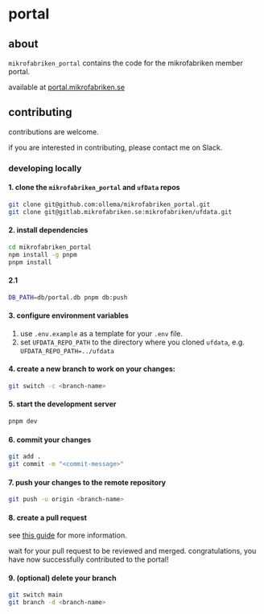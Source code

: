 # portal

## about

`mikrofabriken_portal` contains the code for the mikrofabriken member portal.

available at [portal.mikrofabriken.se](https://portal.mikrofabriken.se)

## contributing

contributions are welcome.

if you are interested in contributing, please contact me on Slack.

### developing locally

#### 1. clone the `mikrofabriken_portal` and `ufData` repos

```bash
git clone git@github.com:ollema/mikrofabriken_portal.git
git clone git@gitlab.mikrofabriken.se:mikrofabriken/ufdata.git
```

#### 2. install dependencies

```bash
cd mikrofabriken_portal
npm install -g pnpm
pnpm install
```

#### 2.1

```bash
DB_PATH=db/portal.db pnpm db:push
```

#### 3. configure environment variables

1. use `.env.example` as a template for your `.env` file.
2. set `UFDATA_REPO_PATH` to the directory where you cloned `ufdata`, e.g. `UFDATA_REPO_PATH=../ufdata`

#### 4. create a new branch to work on your changes:

```bash
git switch -c <branch-name>
```

#### 5. start the development server

```bash
pnpm dev
```

#### 6. commit your changes

```bash
git add .
git commit -m "<commit-message>"
```

#### 7. push your changes to the remote repository

```bash
git push -u origin <branch-name>
```

#### 8. create a pull request

see [this guide](https://docs.github.com/en/pull-requests/collaborating-with-pull-requests/proposing-changes-to-your-work-with-pull-requests/creating-a-pull-request) for more information.

wait for your pull request to be reviewed and merged. congratulations, you have now successfully contributed to the portal!

#### 9. (optional) delete your branch

```bash
git switch main
git branch -d <branch-name>
```
